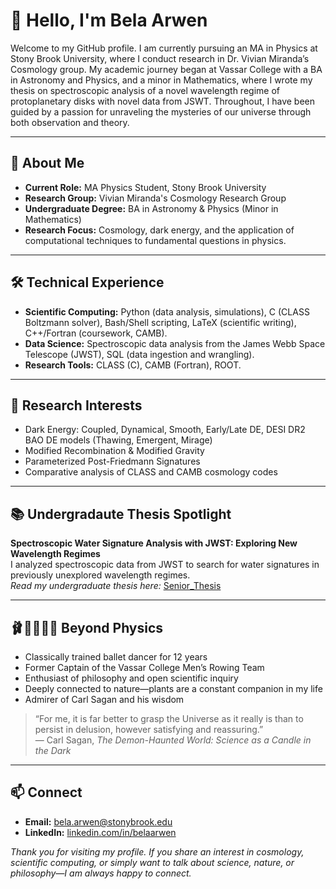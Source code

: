 # 👋 Hello, I'm Bela Arwen

Welcome to my GitHub profile. I am currently pursuing an MA in Physics at Stony Brook University, where I conduct research in Dr. Vivian Miranda’s Cosmology group. My academic journey began at Vassar College with a BA in Astronomy and Physics, and a minor in Mathematics, where I wrote my thesis on spectroscopic analysis of a novel wavelength regime of protoplanetary disks with novel data from JSWT. Throughout, I have been guided by a passion for unraveling the mysteries of our universe through both observation and theory.

---

## 🔭 About Me

- **Current Role:** MA Physics Student, Stony Brook University  
- **Research Group:** Vivian Miranda's Cosmology Research Group  
- **Undergraduate Degree:** BA in Astronomy & Physics (Minor in Mathematics)  
- **Research Focus:** Cosmology, dark energy, and the application of computational techniques to fundamental questions in physics.

---

## 🛠 Technical Experience

- **Scientific Computing:** Python (data analysis, simulations), C (CLASS Boltzmann solver), Bash/Shell scripting, LaTeX (scientific writing), C++/Fortran (coursework, CAMB).
- **Data Science:** Spectroscopic data analysis from the James Webb Space Telescope (JWST), SQL (data ingestion and wrangling). 
- **Research Tools:** CLASS (C), CAMB (Fortran), ROOT.

---

## 🌌 Research Interests

- Dark Energy: Coupled, Dynamical, Smooth, Early/Late DE, DESI DR2 BAO DE models (Thawing, Emergent, Mirage)
- Modified Recombination & Modified Gravity
- Parameterized Post-Friedmann Signatures
- Comparative analysis of CLASS and CAMB cosmology codes

---

## 📚 Undergradaute Thesis Spotlight

**Spectroscopic Water Signature Analysis with JWST: Exploring New Wavelength Regimes**  
I analyzed spectroscopic data from JWST to search for water signatures in previously unexplored wavelength regimes.  
_Read my undergraduate thesis here:_ [Senior_Thesis](https://github.com/Bela-Arwen/Senior_Thesis)

---

## 🩰🚣🧐🌱🪻 Beyond Physics

- Classically trained ballet dancer for 12 years
- Former Captain of the Vassar College Men’s Rowing Team 
- Enthusiast of philosophy and open scientific inquiry
- Deeply connected to nature—plants are a constant companion in my life
- Admirer of Carl Sagan and his wisdom

> “For me, it is far better to grasp the Universe as it really is than to persist in delusion, however satisfying and reassuring.”  
> — Carl Sagan, _The Demon-Haunted World: Science as a Candle in the Dark_

---

## 📫 Connect

- **Email:** bela.arwen@stonybrook.edu  
- **LinkedIn:** [linkedin.com/in/belaarwen](https://www.linkedin.com/in/belaarwen/)

<!---

## 📊 GitHub Stats

![GitHub Stats](https://github-readme-stats.vercel.app/api?username=Bela-Arwen-SBU&show_icons=true&hide_title=true)

--->

_Thank you for visiting my profile. If you share an interest in cosmology, scientific computing, or simply want to talk about science, nature, or philosophy—I am always happy to connect._

